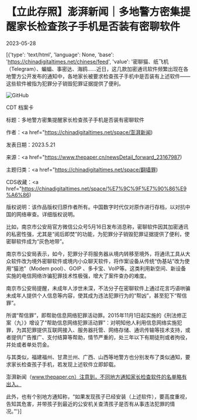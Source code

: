 # 【立此存照】澎湃新闻｜多地警方密集提醒家长检查孩子手机是否装有密聊软件

2023-05-28

[{'type': 'text/html', 'language': None, 'base': 'https://chinadigitaltimes.net/chinese/feed', 'value': '密聊猫、纸飞机（Telegram）、蝙蝠、事密达、海鸥……近日，这几款加密通讯软件频繁出现在各地警方公开发布的通知中，各地家长被要求检查孩子手机中是否装有上述软件——这些软件被指为犯罪分子销毁犯罪证据提供了便利。

![GitHub](https://chinadigitaltimes.net/chinese/files/2023/05/post-696519-6472b55f78449.png)



CDT 档案卡

标题：多地警方密集提醒家长检查孩子手机是否装有密聊软件

作者：<a href="https://chinadigitaltimes.net/space/澎湃新闻)

发表日期：2023.5.21

来源：<a href="https://www.thepaper.cn/newsDetail_forward_23167987)

主题归类：<a href="https://chinadigitaltimes.net/space/翻墙罪)

CDS收藏：<a href="https://chinadigitaltimes.net/space/%E7%9C%9F%E7%90%86%E9%A6%86)

版权说明：该作品版权归原作者所有。中国数字时代仅对原作进行存档，以对抗中国的网络审查。详细版权说明。





比如，南京市公安局官方微信公众号5月16日发布消息称，密聊软件因其加密通讯的私密性强，尤其是“阅后即焚”的功能，为犯罪分子销毁犯罪证据提供了便利，使密聊软件成为“灰色地带”。

南京市公安局表示，如今，犯罪分子将服务器从境内转移至境外，将通讯工具从大众软件改为境外密聊软件或境内小众聊天软件，将作案设备从传统“伪基站”改为使用“猫池”（Modem pool）、GOIP 、多卡宝、VoIP等。这类利用新空间、新设备实施的电信网络诈骗犯罪技术性极强，增大了案件查办的难度。

南京市公安局提醒，未成年人涉世未深，不法分子在密聊软件上通过花言巧语哄骗未成年人提供个人信息等内容，使其成为违法犯罪行为的“帮凶”，甚至犯下“帮信罪”。

所谓“帮信罪”，即帮助信息网络犯罪活动罪。2015年11月1日起实施的《刑法修正案（九）》增设了“帮助信息网络犯罪活动罪”：对明知他人利用信息网络实施犯罪，为其犯罪提供互联网接入、服务器托管、网络存储、通讯传输等技术支持，或者提供广告推广、支付结算等帮助，情节严重的，处三年以下有期徒刑或者拘役，并处或者单处罚金。

与其类似，福建福州、甘肃兰州、广西、山西等地警方也分别发布了类似通知，要求家长检查孩子手机，若发现上述软件立即卸载。

澎湃新闻（www.thepaper.cn）注意到，不同地方通知家长检查软件的名单略有出入。

此外，也有个别地方通知称，“如果发现孩子已经安装（上述软件），要高度重视，告知其危害，并带孩子到最近的公安机关查清孩子是否有从事违法犯罪的情况。”'}]
